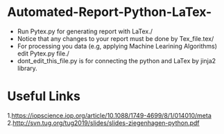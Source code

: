 # Automated-Report-Python-LaTex-
- Run Pytex.py for generating report with LaTex./
- Notice that any changes to your report must be done by Tex_file.tex/
- For processing you data (e.g, applying Machine Learining Algorithms) edit Pytex.py file./
- dont_edit_this_file.py is for connecting the python and LaTex by jinja2 library.

# Useful Links
1.https://iopscience.iop.org/article/10.1088/1749-4699/8/1/014010/meta 
\
2.http://svn.tug.org/tug2019/slides/slides-ziegenhagen-python.pdf

